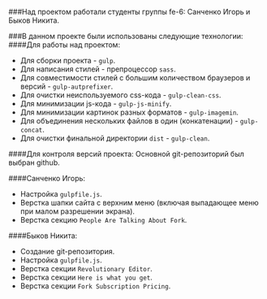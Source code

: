 ###Над проектом работали студенты группы fe-6:
Санченко Игорь и Быков Никита.

###В данном проекте были использованы следующие технологии:
####Для работы над проектом:
- Для сборки проекта - `gulp`.
- Для написания стилей - препроцессор `sass`.
- Для совместимости стилей с большим количеством браузеров и версий - `gulp-autprefixer`.
- Для очистки неиспользуемого css-кода - `gulp-clean-css`.
- Для минимизации js-кода - `gulp-js-minify`.
- Для минимизации картинок разных форматов - `gulp-imagemin`.
- Для объединения нескольких файлов в один (конкатенации) - `gulp-concat`.
- Для очистки финальной директории `dist` - `gulp-clean`.

####Для контроля версий проекта:
Основной git-репозиторий был выбран github.

####Санченко Игорь:
- Настройка `gulpfile.js`.
- Верстка шапки сайта с верхним меню (включая выпадающее меню при малом разрешении экрана).
- Верстка секцию `People Are Talking About Fork`.

####Быков Никита:
- Создание git-репозитория.
- Настройка `gulpfile.js`.
- Верстка секции `Revolutionary Editor`.
- Верстка секции `Here is what you get`.
- Верстка секции `Fork Subscription Pricing`.

